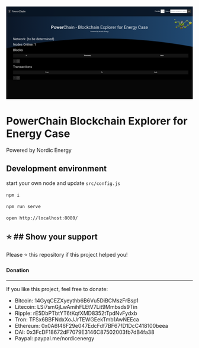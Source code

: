 
![Screenshot](content/uploads/screenshot-1.png)


PowerChain Blockchain Explorer for Energy Case
=====================================
Powered by Nordic Energy


Development environment
-----------------------

start your own node and update `src/config.js`

`npm i`

`npm run serve`

`open http://localhost:8080/`



⭐️ ## Show your support
-----------------------
Please ⭐️ this repository if this project helped you!



#### Donation
-----------------------
If you like this project, feel free to donate:
* Bitcoin:  14GyqCEZXyeythb6B6Vu5DiBCMszFrBsp1
* Litecoin: LSi7smGjLwAmihFLEtV7Lit9Mmbsds9Tin
* Ripple: rE5DbPTbtYT6tKqfXMD8352tTpdNvFydxb
* Tron: TFSx6BBFNdxXoJJrTEWGEekTmb1AwNEEca
* Ethereum: 0x0A6f46F29e047EdcFdf7BF67fD1DcC418100beea
* DAI: 0x3FcDF18672dF7079E3146C87502003fb7dB4fa38
* Paypal: paypal.me/nordicenergy
